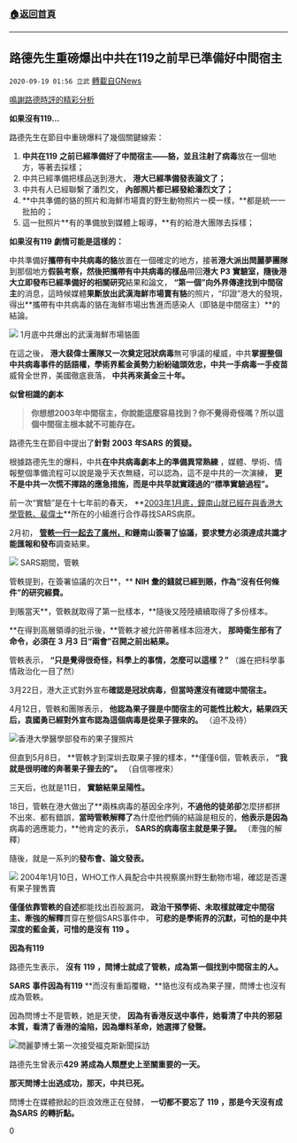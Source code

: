 ###  [:house:返回首頁](https://github.com/ourhimalayas/txt)
---

## 路德先生重磅爆出中共在119之前早已準備好中間宿主
`2020-09-19 01:56 立武` [轉載自GNews](https://gnews.org/zh-hant/368075/)

[鳴謝路德時評的精彩分析](https://www.youtube.com/watch?v=78yMU2sjgw4)

**如果沒有119…**

路德先生在節目中重磅爆料了幾個關鍵線索：

1. **中共在119** **之前已經準備好了中間宿主——貉，並且注射了病毒**放在一個地方，等著去採樣；
2. 中共已經準備把樣品送到港大， **港大已經準備發表論文了；**
3. 中共有人已經聯繫了潘烈文， **內部照片都已經發給潘烈文了；**
4. **中共準備的貉的照片和海鮮市場賣的野生動物照片一模一樣，**都是統一一批拍的；
5. 這一批照片**有的準備放到媒體上報導，**有的給港大團隊去採樣；


**如果沒有119** **劇情可能是這樣的：**

中共準備好**攜帶有中共病毒的貉**放置在一個確定的地方，接著**港大派出閆麗夢團隊**到那個地方**假裝考察，**然後把**攜帶有中共病毒的樣品**帶回**港大** **P3** **實驗室，**隨後港大立即發布**已經準備好的相關研究**結果和論文， **“第一個”向外界傳達找到中間宿主**的消息，這時候媒體**果斷放出武漢海鮮市場賣有貉**的照片，“印證”港大的發現，得出**攜帶有中共病毒的貉在海鮮市場出售進而感染人（即貉是中間宿主）**的結論。

![](https://s3.amazonaws.com/gnews-media-offload/wp-content/uploads/2020/09/19013658/de160b452d43042fe445d23d1747b716-1.png) 1月底中共爆出的武漢海鮮市場貉圖

在這之後， **港大裴偉士團隊又一次奠定冠狀病毒**無可爭議的權威，中共**掌握整個中共病毒事件的話語權，**學術界藍金黃勢力**紛紛磕頭效忠，**中共**一手病毒一手疫苗**威脅全世界，美國徹底衰落， **中共再來黃金三十年。**

**似曾相識的劇本**


> **你想想2003年中間宿主，你說能這麼容易找到？你不覺得奇怪嗎？所以這個中間宿主根本就不可能存在。**


路德先生在節目中提出了**針對** **2003** **年SARS** **的質疑。**

根據路德先生的爆料，中共**在中共病毒劇本上的準備異常熟練** ，媒體、學術、情報整個準備流程可以說是幾乎天衣無縫，可以認為，這不是中共的一次演練， **更不是中共一次慌不擇路的應急措施，而是中共早就實踐過的“標準實驗過程”。**

前一次“實驗”是在十七年前的春天， **[2003年1月底，鐘南山就已經在與香港大學管軼、裴偉士](https://gnews.org/zh-hans/265050/)**所在的小組進行合作尋找SARS病原。

2月初， **[管軼一行一起去了廣州，](https://huanqiukexue.com/a/qianyan/shengwu__yixue/2020/0122/29144.html)**和鍾南山簽署了協議，要求**雙方必須達成共識才能匯報和發布**調查結果。

![](https://s3.amazonaws.com/gnews-media-offload/wp-content/uploads/2020/09/19014515/294ed461881a452f85d33ba007dd94c2-1.jpeg) SARS期間，管軼

管軼提到，在簽署協議的次日**，** **NIH** **彙的錢就已經到賬，作為“沒有任何條件”的研究經費。**

到賬當天**，管軼就取得了第一批樣本，**隨後又陸陸續續取得了多份樣本。

**在得到高層領導的批示後，**管軼才被允許帶著樣本回港大， **那時衛生部有了命令，必須在** **3** **月3** **日“兩會”召開之前出結果。**

管軼表示， **“只是覺得很奇怪，科學上的事情，怎麼可以這樣？”** （誰在把科學事情政治化一目了然）

3月22日，港大正式對外宣布**確認是冠狀病毒，但當時還沒有確認中間宿主。**

4月12日，管軼和團隊表示， **他認為果子狸是中間宿主的可能性比較大，**結果四天后，袁國勇已經對外宣布**認為這個病毒是從果子狸來的。** （迫不及待）

![](https://s3.amazonaws.com/gnews-media-offload/wp-content/uploads/2020/09/19014117/civetcat-1.jpg)香港大學醫學部發布的果子狸照片

但直到5月8日， **管軼才到深圳去取果子狸的樣本，**僅僅6個，管軼表示， **“我就是很明確的奔著果子狸去的”。** （自信哪裡來）

三天后，也就是11日， **實驗結果呈陽性。**

18日，管軼在港大做出了**兩株病毒的基因全序列，**不過他的徒弟卻**怎麼拼都拼不出來、都有錯誤，**當時管軼解釋了**為什麼他們倆的結論是相反的，**他表示是因為**病毒的適應能力，**他肯定的表示， **SARS的病毒宿主就是果子狸。** （牽強的解釋）

隨後，就是一系列的**發布會、論文發表。**

![](https://s3.amazonaws.com/gnews-media-offload/wp-content/uploads/2020/09/19013910/1579657725631559-1.jpg) 2004年1月10日，WHO工作人員配合中共視察廣州野生動物市場，確認是否還有果子狸售賣

**僅僅依靠管軼的自述**都能找出百般漏洞， **政治干預學術、未取樣就確定中間宿主、牽強的解釋**貫穿在整個SARS事件中， **可悲的是學術界的沉默，可怕的是中共深度的藍金黃，可惜的是沒有** **119** **。**

**因為有119**

路德先生表示， **沒有** **119** **，閆博士就成了管軼，成為第一個找到中間宿主的人。**

**SARS** **事件因為有119** **而沒有重蹈覆轍，**貉也沒有成為果子狸，閆博士也沒有成為管軼。

因為閆博士不是管軼，她是天使， **因為有香港反送中事件，她看清了中共的邪惡本質，看清了香港的淪陷，因為爆料革命，她選擇了發聲。**

![](https://s3.amazonaws.com/gnews-media-offload/wp-content/uploads/2020/09/19013531/article-5f0c0ecc61a9c-1.jpg)閆麗夢博士第一次接受福克斯新聞採訪

路德先生曾表示**429** **將成為人類歷史上至關重要的一天。**

**那天閆博士出逃成功，那天，中共已死。**

閆博士在媒體掀起的巨浪效應正在發酵， **一切都不要忘了** **119** **，那是今天沒有成為SARS** **的轉折點。**

0
